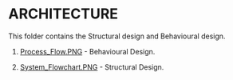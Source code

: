 # ARCHITECTURE

This folder contains the Structural design and Behavioural design.

1. [Process_Flow.PNG](https://github.com/Shivani-Khare/M1_OTT-System/blob/main/2_Architecture/Process_Flow.PNG) - Behavioural Design.

2. [System_Flowchart.PNG](https://github.com/Shivani-Khare/M1_OTT-System/blob/main/2_Architecture/System_Flowchart.PNG) - Structural Design.
